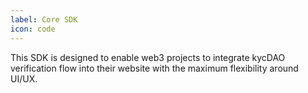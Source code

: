 ```yaml
---
label: Core SDK
icon: code
---
```


This SDK is designed to enable web3 projects to integrate kycDAO verification flow into their website with the maximum flexibility around UI/UX.
